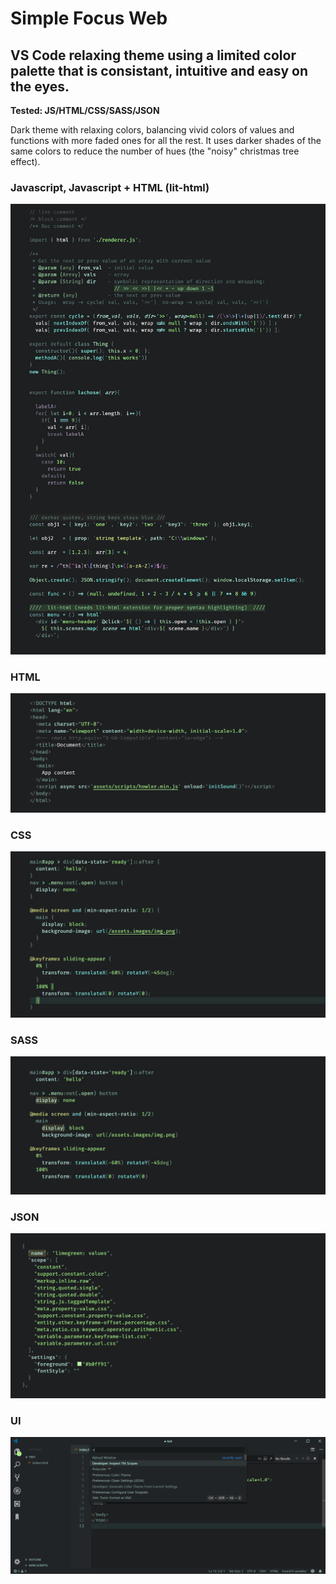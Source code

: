 
# Simple Focus Web

## VS Code relaxing theme using a limited color palette that is consistant, intuitive and easy on the eyes.

**Tested: JS/HTML/CSS/SASS/JSON**

Dark theme with relaxing colors, balancing vivid colors of values and functions with more faded ones for all the rest. It uses darker shades of the same colors to reduce the number of hues (the "noisy" christmas tree effect).


### Javascript, Javascript + HTML (lit-html)

![js screenshot](./screenshots/preview-js.png)

### HTML

![html screenshot](./screenshots/preview-html.png)

### CSS

![css screenshot](./screenshots/preview-css.png)

### SASS

![sass screenshot](./screenshots/preview-sass.png)

### JSON

![json screenshot](./screenshots/preview-json.png)

### UI

![json screenshot](./screenshots/preview-UI.png)